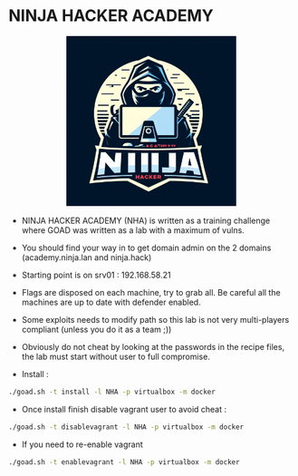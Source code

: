# NINJA HACKER ACADEMY

<div align="center">
<img src="./files/wwwroot/Content/logo.jpeg" width="300px"/>
</div>

- NINJA HACKER ACADEMY (NHA) is written as a training challenge where GOAD was written as a lab with a maximum of vulns.
- You should find your way in to get domain admin on the 2 domains (academy.ninja.lan and ninja.hack)
- Starting point is on srv01 : 192.168.58.21

- Flags are disposed on each machine, try to grab all. Be careful all the machines are up to date with defender enabled.
- Some exploits needs to modify path so this lab is not very multi-players compliant (unless you do it as a team ;))
- Obviously do not cheat by looking at the passwords in the recipe files, the lab must start without user to full compromise.

- Install  :

```bash
./goad.sh -t install -l NHA -p virtualbox -m docker
```

- Once install finish disable vagrant user to avoid cheat :

```bash
./goad.sh -t disablevagrant -l NHA -p virtualbox -m docker
```

- If you need to re-enable vagrant

```bash
./goad.sh -t enablevagrant -l NHA -p virtualbox -m docker
```
